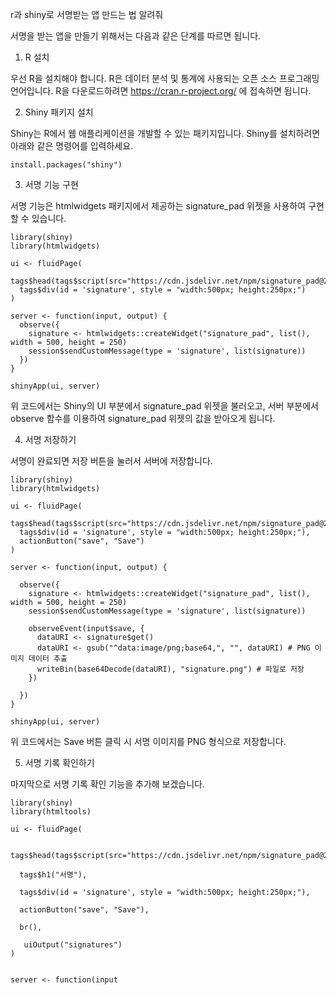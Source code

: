 r과 shiny로 서명받는 앱 만드는 법 알려줘

서명을 받는 앱을 만들기 위해서는 다음과 같은 단계를 따르면 됩니다.

1. R 설치

우선 R을 설치해야 합니다. R은 데이터 분석 및 통계에 사용되는 오픈 소스 프로그래밍 언어입니다. R을 다운로드하려면 https://cran.r-project.org/ 에 접속하면 됩니다.

2. Shiny 패키지 설치

Shiny는 R에서 웹 애플리케이션을 개발할 수 있는 패키지입니다. Shiny를 설치하려면 아래와 같은 명령어를 입력하세요.

```
install.packages("shiny")
```

3. 서명 기능 구현

서명 기능은 htmlwidgets 패키지에서 제공하는 signature_pad 위젯을 사용하여 구현할 수 있습니다.

```
library(shiny)
library(htmlwidgets)

ui <- fluidPage(
  tags$head(tags$script(src="https://cdn.jsdelivr.net/npm/signature_pad@2.3.3/signature_pad.min.js")),
  tags$div(id = 'signature', style = "width:500px; height:250px;")
)

server <- function(input, output) {
  observe({
    signature <- htmlwidgets::createWidget("signature_pad", list(), width = 500, height = 250)
    session$sendCustomMessage(type = 'signature', list(signature))
  })
}

shinyApp(ui, server)
```

위 코드에서는 Shiny의 UI 부분에서 signature_pad 위젯을 불러오고, 서버 부분에서 observe 함수를 이용하여 signature_pad 위젯의 값을 받아오게 됩니다.

4. 서명 저장하기

서명이 완료되면 저장 버튼을 눌러서 서버에 저장합니다.

```
library(shiny)
library(htmlwidgets)

ui <- fluidPage(
  tags$head(tags$script(src="https://cdn.jsdelivr.net/npm/signature_pad@2.3.3/signature_pad.min.js")),
  tags$div(id = 'signature', style = "width:500px; height:250px;"),
  actionButton("save", "Save")
)

server <- function(input, output) {
  
  observe({
    signature <- htmlwidgets::createWidget("signature_pad", list(), width = 500, height = 250)
    session$sendCustomMessage(type = 'signature', list(signature))
    
    observeEvent(input$save, {
      dataURI <- signature$get()
      dataURI <- gsub("^data:image/png;base64,", "", dataURI) # PNG 이미지 데이터 추출
      writeBin(base64Decode(dataURI), "signature.png") # 파일로 저장
    })
    
  })
}

shinyApp(ui, server)
```

위 코드에서는 Save 버튼 클릭 시 서명 이미지를 PNG 형식으로 저장합니다.

5. 서명 기록 확인하기

마지막으로 서명 기록 확인 기능을 추가해 보겠습니다.

```
library(shiny)
library(htmltools)

ui <- fluidPage(
  
  tags$head(tags$script(src="https://cdn.jsdelivr.net/npm/signature_pad@2.3.3/signature_pad.min.js")),
  
  tags$h1("서명"),
  
  tags$div(id = 'signature', style = "width:500px; height:250px;"),
  
  actionButton("save", "Save"),
  
  br(),
  
   uiOutput("signatures")
)


server <- function(input